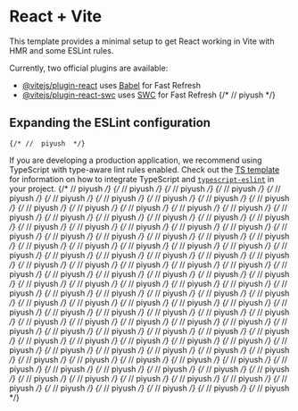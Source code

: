 # React + Vite

This template provides a minimal setup to get React working in Vite with HMR and some ESLint rules.

Currently, two official plugins are available:

- [@vitejs/plugin-react](https://github.com/vitejs/vite-plugin-react/blob/main/packages/plugin-react) uses [Babel](https://babeljs.io/) for Fast Refresh
- [@vitejs/plugin-react-swc](https://github.com/vitejs/vite-plugin-react/blob/main/packages/plugin-react-swc) uses [SWC](https://swc.rs/) for Fast Refresh
    {/* //  piyush  */}
## Expanding the ESLint configuration
    {/* //  piyush  */}
If you are developing a production application, we recommend using TypeScript with type-aware lint rules enabled. Check out the [TS template](https://github.com/vitejs/vite/tree/main/packages/create-vite/template-react-ts) for information on how to integrate TypeScript and [`typescript-eslint`](https://typescript-eslint.io) in your project.
    {/* //  piyush  */}    {/* //  piyush  */}    {/* //  piyush  */}    {/* //  piyush  */}    {/* //  piyush  */}    {/* //  piyush  */}    {/* //  piyush  */}    {/* //  piyush  */}    {/* //  piyush  */}    {/* //  piyush  */}    {/* //  piyush  */}    {/* //  piyush  */}    {/* //  piyush  */}    {/* //  piyush  */}    {/* //  piyush  */}    {/* //  piyush  */}    {/* //  piyush  */}    {/* //  piyush  */}    {/* //  piyush  */}    {/* //  piyush  */}    {/* //  piyush  */}    {/* //  piyush  */}    {/* //  piyush  */}    {/* //  piyush  */}    {/* //  piyush  */}    {/* //  piyush  */}    {/* //  piyush  */}    {/* //  piyush  */}    {/* //  piyush  */}    {/* //  piyush  */}    {/* //  piyush  */}    {/* //  piyush  */}    {/* //  piyush  */}    {/* //  piyush  */}    {/* //  piyush  */}    {/* //  piyush  */}    {/* //  piyush  */}    {/* //  piyush  */}    {/* //  piyush  */}    {/* //  piyush  */}    {/* //  piyush  */}    {/* //  piyush  */}    {/* //  piyush  */}    {/* //  piyush  */}    {/* //  piyush  */}    {/* //  piyush  */}    {/* //  piyush  */}    {/* //  piyush  */}    {/* //  piyush  */}    {/* //  piyush  */}    {/* //  piyush  */}    {/* //  piyush  */}    {/* //  piyush  */}    {/* //  piyush  */}    {/* //  piyush  */}    {/* //  piyush  */}    {/* //  piyush  */}    {/* //  piyush  */}    {/* //  piyush  */}    {/* //  piyush  */}    {/* //  piyush  */}    {/* //  piyush  */}    {/* //  piyush  */}    {/* //  piyush  */}    {/* //  piyush  */}    {/* //  piyush  */}    {/* //  piyush  */}    {/* //  piyush  */}    {/* //  piyush  */}    {/* //  piyush  */}    {/* //  piyush  */}    {/* //  piyush  */}    {/* //  piyush  */}    {/* //  piyush  */}    {/* //  piyush  */}    {/* //  piyush  */}    {/* //  piyush  */}    {/* //  piyush  */}    {/* //  piyush  */}    {/* //  piyush  */}    {/* //  piyush  */}    {/* //  piyush  */}    {/* //  piyush  */}    {/* //  piyush  */}    {/* //  piyush  */}    {/* //  piyush  */}    {/* //  piyush  */}    {/* //  piyush  */}    {/* //  piyush  */}    {/* //  piyush  */}    {/* //  piyush  */}    {/* //  piyush  */}    {/* //  piyush  */}    {/* //  piyush  */}    {/* //  piyush  */}    {/* //  piyush  */}    {/* //  piyush  */}    {/* //  piyush  */}    {/* //  piyush  */}    {/* //  piyush  */}    {/* //  piyush  */}    {/* //  piyush  */}    {/* //  piyush  */}    {/* //  piyush  */}    {/* //  piyush  */}    {/* //  piyush  */}    {/* //  piyush  */}    {/* //  piyush  */}    {/* //  piyush  */}    {/* //  piyush  */}    {/* //  piyush  */}    {/* //  piyush  */}    {/* //  piyush  */}    {/* //  piyush  */}    {/* //  piyush  */}    {/* //  piyush  */}    {/* //  piyush  */}    {/* //  piyush  */}    {/* //  piyush  */}    {/* //  piyush  */}